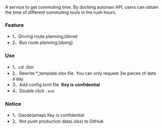 A service to get commuting time. 
By docking autonavi API, 
users can obtain the time of different commuting tools in the rush hours.

### Feature
- 1、Driving route planning;(done)
- 2、Bus route planning;(doing)

### Use
- 1、cd ./bin
- 2、Rewrite *_template.xlsx file. You can only request 3w pieces of data a day
- 3、Add config.toml file. **Key is confidential**
- 4、Double click `.exe`

### Notice
- 1、Gaode(amap) Key is confidential
- 2、Not push production data(.xlsx) to GitHub